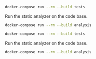 

```bash
docker-compose run --rm --build tests
```

Run the static analyzer on the code base.

```bash
docker-compose run --rm --build analysis
```



```bash
docker-compose run --rm --build tests
```

Run the static analyzer on the code base.

```bash
docker-compose run --rm --build analysis
```

